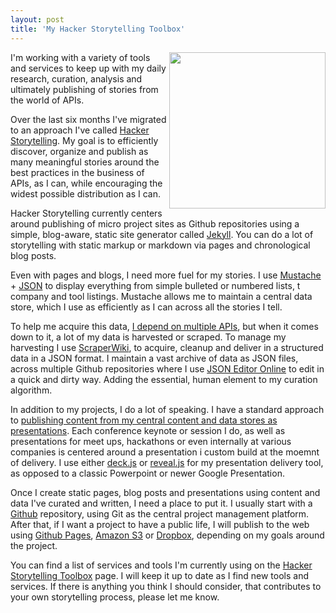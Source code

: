 ```yaml
---
layout: post
title: 'My Hacker Storytelling Toolbox'
---
```

<p><a title="Hacker Storytelling Toolbox" href="http://hackerstorytelling.com/toolbox.html"><img src="https://s3.amazonaws.com/kinlane-productions/bw-icons/bw-toolbox.jpg" alt="" width="250" align="right" /></a></p>
<p>I'm working with a variety of tools and services to keep up with my daily research, curation, analysis and ultimately publishing of stories from the world of APIs.</p>
<p>Over the last six months I've migrated to an approach I've called <a title="Hacker Storytelling" href="http://hackerstorytelling.com">Hacker Storytelling</a>. My goal is to efficiently discover, organize and publish as many meaningful stories around the best practices in the business of APIs, as I can, while encouraging the widest possible distribution as I can.</p>
<p>Hacker Storytelling currently centers around publishing of micro project sites as Github repositories using a simple, blog-aware, static site generator called <a title="Jekyll" href="http://jekyllrb.com/docs/home/">Jekyll</a>.  You can do a lot of storytelling with static markup or markdown via pages and chronological blog posts.</p>
<p>Even with pages and blogs, I need more fuel for my stories.  I use <a title="Mustache" href="http://mustache.github.io/">Mustache</a> + <a href="http://www.json.org/">JSON</a> to display everything from simple bulleted or numbered lists, t company and tool listings. Mustache allows me to maintain a central data store, which I use as efficiently as I can across all the stories I tell.</p>
<p>To help me acquire this data, <a title="I depend on multiple APIs" href="http://apievangelist.com/2012/08/02/the-apis-that-i-depend-on-for-my-business/">I depend on multiple APIs</a>, but when it comes down to it, a lot of my data is harvested or scraped. To manage my harvesting I use <a href="https://scraperwiki.com/">ScraperWiki</a>, to acquire, cleanup and deliver in a structured data in a JSON format. I maintain a vast archive of data as JSON files, across multiple Github repositories where I use <a title="JSON Editor Online" href="http://www.jsoneditoronline.org/">JSON Editor Online</a> to edit in a quick and dirty way. Adding the essential, human element to my curation algorithm.</p>
<p>In addition to my projects, I do a lot of speaking. I have a standard approach to <a href="http://kinlane.github.io/talks/">publishing content from my central content and data stores as presentations</a>. Each conference keynote or session I do, as well as presentations for meet ups, hackathons or even internally at various companies is centered around a presentation i custom build at the moemnt of delivery.  I use either <a title="deck.js" href="http://imakewebthings.com/deck.js/">deck.js</a> or <a title="reveal.js" href="http://lab.hakim.se/reveal-js/">reveal.js</a> for my presentation delivery tool, as opposed to a classic Powerpoint or newer Google Presentation.</p>
<p>Once I create static pages, blog posts and presentations using content and data I've curated and written, I need a place to put it.  I usually start with a <a title="Github" href="http://github.com">Github</a> repository, using Git as the central project management platform. After that, if I want a project to have a public life, I will publish to the web using <a href="http://pages.github.com/">Github Pages</a>, <a href="http://aws.amazon.com/s3/">Amazon S3</a> or <a href="https://www.dropbox.com/">Dropbox</a>, depending on my goals around the project.</p>
<p>You can find a list of services and tools I'm currently using on the <a title="Hacker Storytelling Toolbox" href="http://hackerstorytelling.com/toolbox.html">Hacker Storytelling Toolbox</a> page. I will keep it up to date as I find new tools and services. If there is anything you think I should consider, that contributes to your own storytelling process, please let me know.</p>